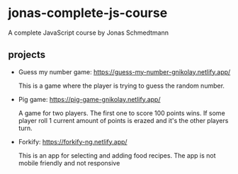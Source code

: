 # jonas-complete-js-course
A complete JavaScript course by Jonas Schmedtmann

## projects

- Guess my number game: https://guess-my-number-gnikolay.netlify.app/
  
  This is a game where the player is trying to guess the random number.

- Pig game: https://pig-game-gnikolay.netlify.app/

  A game for two players. The first one to score 100 points wins. If some player roll 1 current amount of points is erazed and it's the other players turn.

- Forkify: https://forkify-ng.netlify.app/

  This is an app for selecting and adding food recipes. The app is not mobile friendly and not responsive

